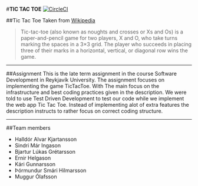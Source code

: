 #**TIC TAC TOE**
[![CircleCI](https://circleci.com/gh/Greiningarbois/Late-term-assignment.svg?style=svg)](https://circleci.com/gh/Greiningarbois/Late-term-assignment)

##Tic Tac Toe
Taken from [Wikipedia](https://en.wikipedia.org/wiki/Tic-tac-toe)
>Tic-tac-toe (also known as noughts and crosses or Xs and Os) is a paper-and-pencil game for two players, X and O, who take turns marking the spaces in a 3×3 grid. The player who succeeds in placing three of their marks in a horizontal, vertical, or diagonal row wins the game.

---

##Assignment
This is the late term assignment in the course Software Development in Reykjavík University. The assignment focuses on implementing the game TicTacToe. With The main focus on the infrastructure and best coding practices given in the description. We were told to use Test Driven Development to test our code while we implement the web app Tic Tac Toe.
Instead of implementing alot of extra features the description instructs to rather focus on correct coding structure.


---

##Team members
* Halldór Alvar Kjartansson
* Sindri Már Ingason
* Bjartur Lúkas Grétarsson
* Ernir Helgason
* Kári Gunnarsson
* Þórmundur Smári Hilmarsson
* Muggur Ólafsson